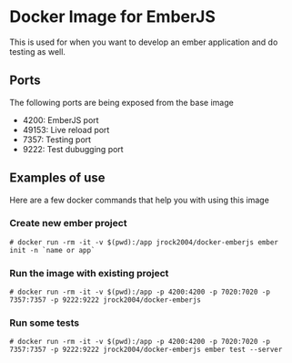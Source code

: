 # Docker Image for EmberJS

This is used for when you want to develop an ember application and do testing as well.

## Ports

The following ports are being exposed from the base image

- 4200: EmberJS port
- 49153: Live reload port
- 7357: Testing port
- 9222: Test dubugging port

## Examples of use
Here are a few docker commands that help you with using this image

### Create new ember project

```
# docker run -rm -it -v $(pwd):/app jrock2004/docker-emberjs ember init -n `name or app`
```

### Run the image with existing project

```
# docker run -rm -it -v $(pwd):/app -p 4200:4200 -p 7020:7020 -p 7357:7357 -p 9222:9222 jrock2004/docker-emberjs
```

### Run some tests

```
# docker run -rm -it -v $(pwd):/app -p 4200:4200 -p 7020:7020 -p 7357:7357 -p 9222:9222 jrock2004/docker-emberjs ember test --server
```
